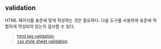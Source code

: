 ## validation
HTML 페이지를 표준에 맞게 작성하는 것은 중요하다. 다음 도구를 사용하여 표준에 적합하게 작성되어 있는지 검사할 수 있다.


> [html tag validation](https://html5.validator.nu/) <br/>
[css style sheet validation](https://jigsaw.w3.org/css-validator/)
